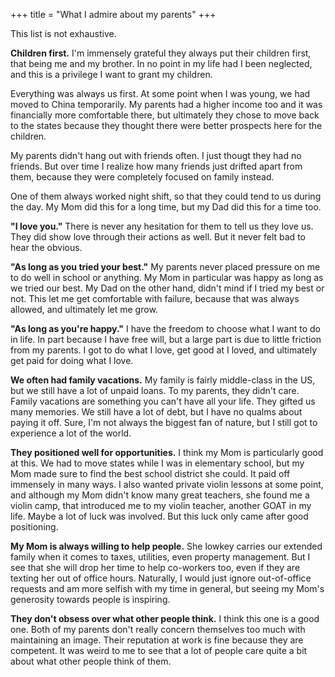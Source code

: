 +++
title = "What I admire about my parents"
+++

This list is not exhaustive.

**Children first.** I'm immensely grateful they always put their children first, that being me and my brother. In no point in my life had I been neglected, and this is a privilege I want to grant my children.

Everything was always us first. At some point when I was young, we had moved to China temporarily. My parents had a higher income too and it was financially more comfortable there, but ultimately they chose to move back to the states because they thought there were better prospects here for the children.

My parents didn't hang out with friends often. I just thougt they had no friends. But over time I realize how many friends just drifted apart from them, because they were completely focused on family instead.

One of them always worked night shift, so that they could tend to us during the day. My Mom did this for a long time, but my Dad did this for a time too.

**"I love you."** There is never any hesitation for them to tell us they love us. They did show love through their actions as well. But it never felt bad to hear the obvious.

**"As long as you tried your best."** My parents never placed pressure on me to do well in school or anything. My Mom in particular was happy as long as we tried our best. My Dad on the other hand, didn't mind if I tried my best or not. This let me get comfortable with failure, because that was always allowed, and ultimately let me grow.

**"As long as you're happy."** I have the freedom to choose what I want to do in life. In part because I have free will, but a large part is due to little friction from my parents. I got to do what I love, get good at I loved, and ultimately get paid for doing what I love.

**We often had family vacations.** My family is fairly middle-class in the US, but we still have a lot of unpaid loans. To my parents, they didn't care. Family vacations are something you can't have all your life. They gifted us many memories. We still have a lot of debt, but I have no qualms about paying it off. Sure, I'm not always the biggest fan of nature, but I still got to experience a lot of the world.

**They positioned well for opportunities.** I think my Mom is particularly good at this. We had to move states while I was in elementary school, but my Mom made sure to find the best school district she could. It paid off immensely in many ways. I also wanted private violin lessons at some point, and although my Mom didn't know many great teachers, she found me a violin camp, that introduced me to my violin teacher, another GOAT in my life. Maybe a lot of luck was involved. But this luck only came after good positioning.

**My Mom is always willing to help people.** She lowkey carries our extended family when it comes to taxes, utilities, even property management. But I see that she will drop her time to help co-workers too, even if they are texting her out of office hours. Naturally, I would just ignore out-of-office requests and am more selfish with my time in general, but seeing my Mom's generosity towards people is inspiring.

**They don't obsess over what other people think.** I think this one is a good one. Both of my parents don't really concern themselves too much with maintaining an image. Their reputation at work is fine because they are competent. It was weird to me to see that a lot of people care quite a bit about what other people think of them.

